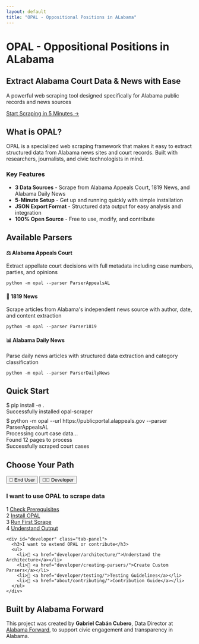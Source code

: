 ```yaml
---
layout: default
title: "OPAL - Oppositional Positions in ALabama"
---
```


# OPAL - Oppositional Positions in ALabama

<div class="quick-start-hero">
  <h2>Extract Alabama Court Data & News with Ease</h2>
  <p>A powerful web scraping tool designed specifically for Alabama public records and news sources</p>
  <a href="getting-started/quickstart-tutorial/" class="md-button">Start Scraping in 5 Minutes →</a>
</div>

## What is OPAL?

OPAL is a specialized web scraping framework that makes it easy to extract structured data from Alabama news sites and court records. Built with researchers, journalists, and civic technologists in mind.

### Key Features

- **3 Data Sources** - Scrape from Alabama Appeals Court, 1819 News, and Alabama Daily News
- **5-Minute Setup** - Get up and running quickly with simple installation
- **JSON Export Format** - Structured data output for easy analysis and integration
- **100% Open Source** - Free to use, modify, and contribute

## Available Parsers

<div class="feature-grid">
  <div class="feature-card" onclick="window.location.href='user-guide/parsers/ParserAppealsAL/'">
    <h4>⚖️ Alabama Appeals Court</h4>
    <p>Extract appellate court decisions with full metadata including case numbers, parties, and opinions</p>
    <code>python -m opal --parser ParserAppealsAL</code>
  </div>
  <div class="feature-card" onclick="window.location.href='user-guide/parsers/Parser1819/'">
    <h4>📰 1819 News</h4>
    <p>Scrape articles from Alabama's independent news source with author, date, and content extraction</p>
    <code>python -m opal --parser Parser1819</code>
  </div>
  <div class="feature-card" onclick="window.location.href='user-guide/parsers/ParserDailyNews/'">
    <h4>📊 Alabama Daily News</h4>
    <p>Parse daily news articles with structured data extraction and category classification</p>
    <code>python -m opal --parser ParserDailyNews</code>
  </div>
</div>

## Quick Start

<div class="terminal-window">
  <div class="terminal-header">
    <div class="terminal-dot red"></div>
    <div class="terminal-dot yellow"></div>
    <div class="terminal-dot green"></div>
  </div>
  <div class="terminal-body">
    <div>
      <span class="terminal-prompt">$</span>
      <span class="terminal-command">pip install -e .</span>
    </div>
    <div class="terminal-output">Successfully installed opal-scraper</div>
    <div style="margin-top: 0.5rem;">
      <span class="terminal-prompt">$</span>
      <span class="terminal-command">python -m opal --url https://publicportal.alappeals.gov --parser ParserAppealsAL</span>
    </div>
    <div class="terminal-output">
      Processing court case data...<br>
      Found 12 pages to process<br>
      Successfully scraped court cases
    </div>
  </div>
</div>

## Choose Your Path

<div class="tab-container">
  <div class="tab-buttons">
    <button class="tab-button active" onclick="showTab('enduser')">👤 End User</button>
    <button class="tab-button" onclick="showTab('developer')">👨‍💻 Developer</button>
  </div>
  
  <div class="tab-content">
    <div id="enduser" class="tab-panel active">
      <h3>I want to use OPAL to scrape data</h3>
      <div class="progress-tracker">
        <div class="progress-step">
          <span>1</span>
          <span class="progress-step-label"><a href="getting-started/prerequisites-checker/">Check Prerequisites</a></span>
        </div>
        <div class="progress-step">
          <span>2</span>
          <span class="progress-step-label"><a href="getting-started/complete-setup-guide/">Install OPAL</a></span>
        </div>
        <div class="progress-step">
          <span>3</span>
          <span class="progress-step-label"><a href="getting-started/quickstart-tutorial/">Run First Scrape</a></span>
        </div>
        <div class="progress-step">
          <span>4</span>
          <span class="progress-step-label"><a href="user-guide/output-examples/">Understand Output</a></span>
        </div>
      </div>
    </div>
    
    <div id="developer" class="tab-panel">
      <h3>I want to extend OPAL or contribute</h3>
      <ul>
        <li>📐 <a href="developer/architecture/">Understand the Architecture</a></li>
        <li>🔧 <a href="developer/creating-parsers/">Create Custom Parsers</a></li>
        <li>🧪 <a href="developer/testing/">Testing Guidelines</a></li>
        <li>🤝 <a href="about/contributing/">Contribution Guide</a></li>
      </ul>
    </div>
  </div>
</div>

## Built by Alabama Forward

This project was created by **Gabriel Cabán Cubero**, Data Director at [Alabama Forward](https://www.alabamaforward.org/), to support civic engagement and transparency in Alabama.

<script>
function showTab(tabName) {
  // Hide all panels
  document.querySelectorAll('.tab-panel').forEach(panel => {
    panel.classList.remove('active');
  });
  
  // Remove active from all buttons
  document.querySelectorAll('.tab-button').forEach(button => {
    button.classList.remove('active');
  });
  
  // Show selected panel
  document.getElementById(tabName).classList.add('active');
  
  // Mark button as active
  event.target.classList.add('active');
}
</script>
